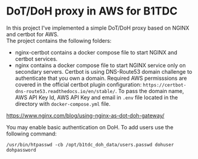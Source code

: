 # DoT/DoH proxy in AWS for B1TDC
In this project I've implemented a simple DoT/DoH proxy based on NGINX and certbot for AWS.  
The project contains the following folders:
- nginx-certbot contains a docker compose file to start NGINX and certbot services.
- nginx contains a docker compose file to start NGINX service only on secondary servers.
Certbot is using DNS-Route53 domain challenge to authenticate that you own a domain.
Required AWS permisssions are covered in the official certbot plugin configuration: `https://certbot-dns-route53.readthedocs.io/en/stable/`.
To pass the domain name, AWS API Key Id, AWS API Key and email in `.env` file located in the directory with `docker-compose.yml` file.


https://www.nginx.com/blog/using-nginx-as-dot-doh-gateway/

You may enable basic authentication on DoH. To add users use the following command:
```
/usr/bin/htpasswd -cb /opt/b1tdc_doh_data/users.passwd dohuser dohpassword
```
